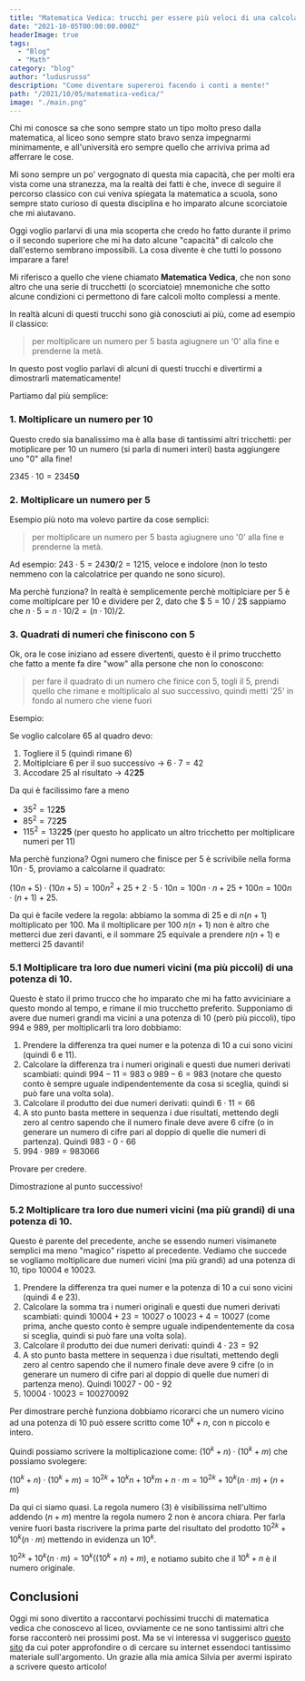```yaml
---
title: "Matematica Vedica: trucchi per essere più veloci di una calcolatrice (e perchè funzionano)!"
date: "2021-10-05T00:00:00.000Z"
headerImage: true
tags:
  - "Blog"
  - "Math"
category: "blog"
author: "ludusrusso"
description: "Come diventare supereroi facendo i conti a mente!"
path: "/2021/10/05/matematica-vedica/"
image: "./main.png"
---
```


Chi mi conosce sa che sono sempre stato un tipo molto preso dalla matematica, al liceo sono sempre stato
bravo senza impegnarmi minimamente, e all'università ero sempre quello che arriviva prima ad afferrare le cose.

Mi sono sempre un po' vergognato di questa mia capacità, che per molti era vista come una stranezza, ma la realtà
dei fatti è che, invece di seguire il percorso classico con cui veniva spiegata la matematica a scuola, sono sempre
stato curioso di questa disciplina e ho imparato alcune scorciatoie che mi aiutavano.

Oggi voglio parlarvi di una mia scoperta che credo ho fatto durante il primo o il secondo superiore che mi ha
dato alcune "capacità" di calcolo che dall'esterno sembrano impossibili. La cosa divente è che tutti lo possono imparare a fare!

Mi riferisco a quello che viene chiamato **Matematica Vedica**, che non sono altro che una serie di trucchetti (o scorciatoie) mnemoniche che sotto alcune condizioni ci permettono di fare calcoli molto complessi a mente.

In realtà alcuni di questi trucchi sono già conosciuti ai più, come ad esempio il classico:

> per moltiplicare un numero per 5 basta agiugnere un '0' alla fine e prenderne la metà.

In questo post voglio parlavi di alcuni di questi trucchi e divertirmi a dimostrarli matematicamente!

Partiamo dal più semplice:

### 1. Moltiplicare un numero per 10

Questo credo sia banalissimo ma è alla base di tantissimi altri tricchetti: per motiplicare per 10 un numero (si parla di numeri interi) basta aggiungere uno "0" alla fine!

$2345 \cdot 10 = 2345\mathbf{0}$

### 2. Moltiplicare un numero per 5

Esempio più noto ma volevo partire da cose semplici:

> per moltiplicare un numero per 5 basta agiugnere uno '0' alla fine e prenderne la metà.

Ad esempio: $243 \cdot 5 = 243\mathbf{0} / 2 = 1215$, veloce e indolore (non lo testo nemmeno con la calcolatrice per quando ne sono sicuro).

Ma perchè funziona? In realtà è semplicemente perchè moltiplciare per 5 è come moltiplcare per 10 e dividere per 2, dato che $ 5 = 10 / 2$ sappiamo che $n \cdot 5 = n  \cdot 10 / 2 = (n \cdot 10) / 2$.

### 3. Quadrati di numeri che finiscono con 5

Ok, ora le cose iniziano ad essere divertenti, questo è il primo trucchetto che fatto a mente fa dire "wow" alla persone che non lo conoscono:

> per fare il quadrato di un numero che finice con 5, togli il 5, prendi quello che rimane e moltiplicalo al suo successivo, quindi metti '25' in fondo al numero che viene fuori

Esempio:

Se voglio calcolare 65 al quadro devo:

1. Togliere il 5 (quindi rimane 6)
2. Moltiplciare 6 per il suo successivo -> $6\cdot 7 = 42$
3. Accodare $25$ al risultato -> $42\mathbf{25}$

Da qui è facilissimo fare a meno

- $35^2 = 12\mathbf{25}$
- $85^2 = 72\mathbf{25}$
- $115^2 = 132\mathbf{25}$ (per questo ho applicato un altro tricchetto per moltiplicare numeri per 11)

Ma perchè funziona? Ogni numero che finisce per 5 è scrivibile nella forma $10n \cdot 5$, proviamo a calcolarne il quadrato:

$(10n + 5) \cdot (10n + 5) = 100n^2 + 25 + 2 \cdot 5 \cdot 10n = 100n\cdot n + 25 + 100n = 100 n \cdot (n+1) + 25$.

Da qui è facile vedere la regola: abbiamo la somma di 25 e di $n(n+1)$ moltiplicato per 100. Ma il moltiplicare per 100 $n(n+1)$ non è altro che metterci due zeri davanti, e il sommare 25 equivale a prendere $n(n+1)$ e metterci 25 davanti!

### 5.1 Moltiplicare tra loro due numeri vicini (ma più piccoli) di una potenza di 10.

Questo è stato il primo trucco che ho imparato che mi ha fatto avviciniare a questo mondo al tempo, e rimane il mio trucchetto preferito.
Supponiamo di avere due numeri grandi ma vicini a una potenza di 10 (però più piccoli), tipo 994 e 989, per moltiplicarli tra loro dobbiamo:

1. Prendere la differenza tra quei numer e la potenza di 10 a cui sono vicini (quindi 6 e 11).
2. Calcolare la differenza tra i numeri originali e questi due numeri derivati scambiati: quindi $994 - 11 = 983$ o $989 - 6 = 983$ (notare che questo conto è sempre uguale indipendentemente da cosa si sceglia, quindi si può fare una volta sola).
3. Calcolare il produtto dei due numeri derivati: quindi $6 \cdot 11 = 66$
4. A sto punto basta mettere in sequenza i due risultati, mettendo degli zero al centro sapendo che il numero finale deve avere 6 cifre (o in generare un numero di cifre pari al doppio di quelle die numeri di partenza). Quindi 983 - 0 - 66
5. $994 \cdot 989 = 983066$

Provare per credere.

Dimostrazione al punto successivo!

### 5.2 Moltiplicare tra loro due numeri vicini (ma più grandi) di una potenza di 10.

Questo è parente del precedente, anche se essendo numeri visimanete semplici ma meno "magico" rispetto al precedente. Vediamo che succede se vogliamo moltiplicare due numeri vicini (ma più grandi) ad una potenza di 10, tipo 10004 e 10023.

1. Prendere la differenza tra quei numer e la potenza di 10 a cui sono vicini (quindi 4 e 23).
2. Calcolare la somma tra i numeri originali e questi due numeri derivati scambiati: quindi $10004 + 23 = 10027$ o $10023 +4 = 10027$ (come prima, anche questo conto è sempre uguale indipendentemente da cosa si sceglia, quindi si può fare una volta sola).
3. Calcolare il produtto dei due numeri derivati: quindi $4 \cdot 23 = 92$
4. A sto punto basta mettere in sequenza i due risultati, mettendo degli zero al centro sapendo che il numero finale deve avere 9 cifre (o in generare un numero di cifre pari al doppio di quelle due numeri di partenza meno). Quindi 10027 - 00 - 92
5. $10004 \cdot 10023 = 100270092$

Per dimostrare perchè funziona dobbiamo ricorarci che un numero vicino ad una potenza di 10 può essere scritto come $10^k + n$, con n piccolo e intero.

Quindi possiamo scrivere la moltiplicazione come: $(10^k + n) \cdot (10^k + m)$ che possiamo svolegere:

$(10^k + n) \cdot (10^k + m) = 10^{2k} + 10^kn + 10^km + n\cdot m = 10^{2k} + 10^k (n \cdot m) + (n + m)$

Da qui ci siamo quasi. La regola numero (3) è visibilissima nell'ultimo addendo $(n+m)$ mentre la regola numero 2 non è ancora chiara. Per farla venire fuori basta riscrivere la prima parte del risultato del prodotto $10^{2k} + 10^k (n \cdot m)$ mettendo in evidenza un $10^k$.

$10^{2k} + 10^k (n \cdot m) = 10^k ((10^k + n) + m)$, e notiamo subito che il $10^k + n$ è il numero originale.

## Conclusioni

Oggi mi sono divertito a raccontarvi pochissimi trucchi di matematica vedica che conoscevo al liceo, ovviamente ce ne sono tantissimi altri che forse racconterò nei prossimi post. Ma se vi interessa vi suggerisco [questo sito](http://mathlearners.com/) da cui poter approfondire o di cercare su internet essendoci tantissimo materiale sull'argomento. Un grazie alla mia amica Silvia per avermi ispirato a scrivere questo articolo!
